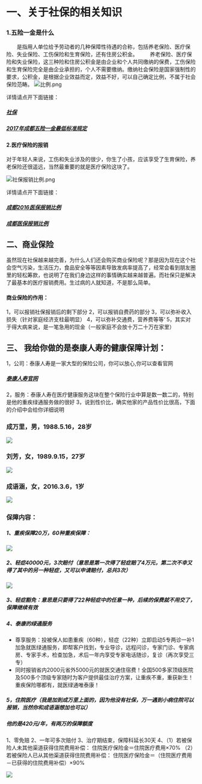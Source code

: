 # 一、关于社保的相关知识
### 1.五险一金是什么

　　是指用人单位给予劳动者的几种保障性待遇的合称，包括养老保险、医疗保险、失业保险、工伤保险和生育保险，还有住房公积金。
　　养老保险、医疗保险和失业保险，这三种险和住房公积金是由企业和个人共同缴纳的保费，工伤保险和生育保险完全是由企业承担的，个人不需要缴纳。缴纳社会保险是国家强制性的要求，公积金，是根据企业效益而定，效益不好，可以自己确定比例，不属于社会保险范畴。
![比例.png](http://upload-images.jianshu.io/upload_images/4626319-2e4392fd75d5d865.png?imageMogr2/auto-orient/strip%7CimageView2/2/w/1240)

详情请点开下面链接：
##### [社保](http://baike.baidu.com/item/%E7%A4%BE%E4%BC%9A%E4%BF%9D%E9%99%A9/73529?fromtitle=%E7%A4%BE%E4%BF%9D&fromid=558563&type=syn)
##### [2017年成都五险一金最低标准规定](http://kaoshi.yjbys.com/gongwuyuan/shizhengshenlun/shishizhengye/481443.html)
#### 2.医疗保险的报销
对于年轻人来说，工伤和失业涉及的很少，你生了小孩，应该享受了生育保险，养老保险还很遥远，当然最重要的就是医疗保险这块了。

![社保报销比例.png](http://upload-images.jianshu.io/upload_images/4626319-f5f02cfcab9b9450.png?imageMogr2/auto-orient/strip%7CimageView2/2/w/1240)

详情请点开下面链接：
##### [成都2016医保报销比例](http://www.pincai.com/group/680605.htm)
##### [成都医保报销比例](http://chengdu.chashebao.com/yiliao/12608.html)
## 二、商业保险
 虽然现在社保越来越完善，为什么人们还会购买商业保险呢？那是因为现在这个社会空气污染，生活压力，食品安全等等因素导致发病率提高了，经常会看到朋友圈里的轻松筹款，也说明了在我们身边这样的事情确实越来越普遍。而社保只是解决了最基本的医疗报销费用。生过病的人就知道，不是那么简单。
#### 商业保险的作用：
1，可以报销社保报销后的剩下部分
2，可以报销自费药的部分
3，可以弥补收入损失（针对家庭经济支柱最明显）
4，可以弥补交通费，营养费等等‘
5，其实对于得大病来说，是一笔急用的现金（一般家庭不会放十万二十万在家里）
## 三、 我给你做的是泰康人寿的健康保障计划：
1，公司：泰康人寿是一家大型的保险公司，你可以放心,你可以查看官网
##### [泰康人寿官网](http://www.taikang.com/)
2，服务：泰康人寿在医疗健康服务这块在整个保险行业中算是数一数二的，特别是他的重疾绿通服务做的很好
3，说到性价比，确实他家的产品性价比很高，下面的介绍中会给你详细说明

###  成万里，男，1988.5.16，28岁
![](http://upload-images.jianshu.io/upload_images/4626319-7427863c02862083.png?imageMogr2/auto-orient/strip%7CimageView2/2/w/1240)

###  刘芳，女，1989.9.15，27岁
![](http://upload-images.jianshu.io/upload_images/4626319-c32b8b7d0b1a6bd9.png?imageMogr2/auto-orient/strip%7CimageView2/2/w/1240)

###  成语涵，女，2016.3.6，1岁
![](http://upload-images.jianshu.io/upload_images/4626319-9d42990198041307.png?imageMogr2/auto-orient/strip%7CimageView2/2/w/1240)
 
### 保障内容：
##### 1、重疾保障20万，60种重疾保障：

![](http://upload-images.jianshu.io/upload_images/4626319-dbcbd65d2292d469.png?imageMogr2/auto-orient/strip%7CimageView2/2/w/1240)

##### 2、轻症40000元，3次赔付（意思是第一次得了轻症赔了4万元，第二次不幸又得了其中的另一种轻症，又可以申请赔付，总共3次）

![](http://upload-images.jianshu.io/upload_images/4626319-9c6941a07f7cf645.png?imageMogr2/auto-orient/strip%7CimageView2/2/w/1240)

##### 3、轻症豁免：意思是只要得了22种轻症中的任意一种，后续的保费就不用交了，保障继续有效

##### 4、泰康的绿通服务
- 尊享服务：投被保人如患重疾（60种），轻症（22种）立即启动5专两诊一补1加急就医绿通服务，即帮客户找到，专业导诊，远程问诊，专家门诊、专家病房、专家手术，检查加急，术后一年内享受专家电话随诊，复诊（再次享受三专）
- 同时报销省内2000元省外5000元的就医交通住宿费！全国500多家顶级医院及500多个顶级专家随时为客户提供最佳治疗方案，让重疾不重，重获新生！重疾保险哪都有，就医绿通唯泰康！
##### 5，住院医疗（我是加到成万里上面的，因为他没有社保，万一遇到小病住院可以报销，当然你和成语涵想加也可以）
#####  他的是420元/年，有两万的保障额度
1、零免赔
2、一年可多次赔付
3、治疗期结束，保障科延长30天
4、（1）若被保险人未其他渠道获得住院费用补偿：
住院医疗保险金＝住院医疗费用×70%
（2）若被保险人已从其他渠道获得住院费用补偿：
住院医疗保险金＝（住院医疗费用－已获得的住院费用补偿）×90%

![](http://upload-images.jianshu.io/upload_images/4626319-70e36dd647812e4d.png?imageMogr2/auto-orient/strip%7CimageView2/2/w/1240)
